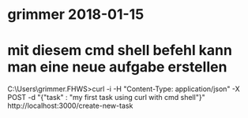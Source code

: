 # grimmer 2018-01-15

# mit diesem cmd shell befehl kann man eine neue aufgabe erstellen
C:\Users\grimmer.FHWS>curl -i -H "Content-Type: application/json" -X POST -d "{\"task\" : \"my first task using curl with cmd shell\"}" http://localhost:3000/create-new-task